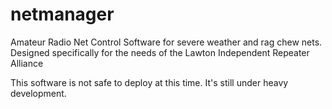 # netmanager
Amateur Radio Net Control Software for severe weather and rag chew nets.  Designed specifically for the needs of the Lawton Independent Repeater Alliance

This software is not safe to deploy at this time.  It's still under heavy development.
